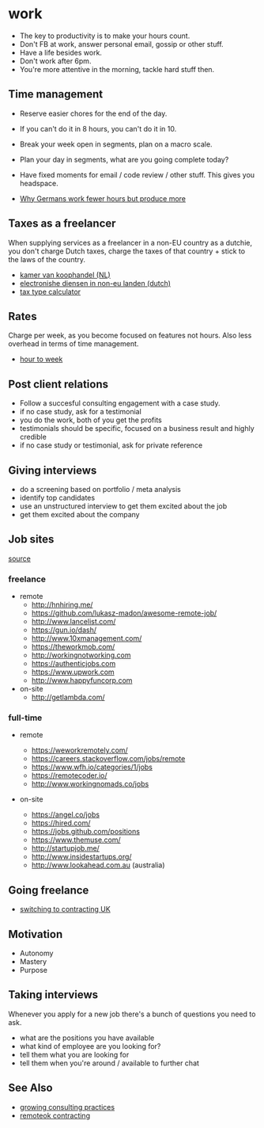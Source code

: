 # work

* The key to productivity is to make your hours count.
* Don't FB at work, answer personal email, gossip or other stuff.
* Have a life besides work.
* Don't work after 6pm.
* You're more attentive in the morning, tackle hard stuff then.

## Time management
* Reserve easier chores for the end of the day.
* If you can't do it in 8 hours, you can't do it in 10.
* Break your week open in segments, plan on a macro scale.
* Plan your day in segments, what are you going complete today?
* Have fixed moments for email / code review / other stuff. This gives you headspace.

* [Why Germans work fewer hours but produce more](http://knote.com/2014/11/10/why-germans-work-fewer-hours-but-produce-more-a-study-in-culture/)

## Taxes as a freelancer
When supplying services as a freelancer in a non-EU country as a dutchie, you
don't charge Dutch taxes, charge the taxes of that country + stick to the laws
of the country.

* [kamer van koophandel (NL)](http://www.belastingdienst.nl/wps/wcm/connect/bldcontentnl/belastingdienst/zakelijk/btw/zakendoen_met_het_buitenland/zakendoen_buiten_de_eu/btw_berekenen/btw_berekenen_bij_diensten_naar_en_vanuit_niet_eu_landen/btw_berekenen_bij_diensten_naar_en_vanuit_niet_eu_landen)
* [electronishe diensen in non-eu landen (dutch)](http://www.belastingdienst.nl/wps/wcm/connect/bldcontentnl/belastingdienst/zakelijk/btw/zakendoen_met_het_buitenland/zakendoen_buiten_de_eu/btw_berekenen/btw_berekenen_bij_diensten_naar_en_vanuit_niet_eu_landen/elektronische_diensten_in_en_uit_niet_eu_landen)
* [tax type calculator](http://www.belastingdienst.nl/rekenhulpen/diensten_in_en_uit_het_buitenland/)

## Rates
Charge per week, as you become focused on features not hours. Also less
overhead in terms of time management.

* [hour to week](https://training.kalzumeus.com/newsletters/archive/consulting_1?HN_repost)

## Post client relations
* Follow a succesful consulting engagement with a case study.
* if no case study, ask for a testimonial
* you do the work, both of you get the profits
* testimonials should be specific, focused on a business result and highly credible
* if no case study or testimonial, ask for private reference

## Giving interviews
* do a screening based on portfolio / meta analysis
* identify top candidates
* use an unstructured interview to get them excited about the job
* get them excited about the company

## Job sites
[source](https://news.ycombinator.com/item?id=9724031)

### freelance
* remote
  * http://hnhiring.me/
  * https://github.com/lukasz-madon/awesome-remote-job/
  * http://www.lancelist.com/
  * https://gun.io/dash/
  * http://www.10xmanagement.com/
  * https://theworkmob.com/
  * http://workingnotworking.com
  * https://authenticjobs.com
  * https://www.upwork.com
  * http://www.happyfuncorp.com
* on-site
  * http://getlambda.com/

### full-time
* remote
  * https://weworkremotely.com/
  * https://careers.stackoverflow.com/jobs/remote
  * https://www.wfh.io/categories/1/jobs
  * https://remotecoder.io/
  * http://www.workingnomads.co/jobs

* on-site
  * https://angel.co/jobs
  * https://hired.com/
  * https://jobs.github.com/positions
  * https://www.themuse.com/
  * http://startupjob.me/
  * http://www.insidestartups.org/
  * http://www.lookahead.com.au (australia)

## Going freelance
* [switching to contracting UK](https://github.com/tadast/switching-to-contracting-uk/blob/master/README.md)

## Motivation
* Autonomy
* Mastery
* Purpose

## Taking interviews
Whenever you apply for a new job there's a bunch of questions you need to ask.

* what are the positions you have available
* what kind of employee are you looking for?
* tell them what you are looking for
* tell them when you're around / available to further chat

## See Also
* [growing consulting practices](http://www.kalzumeus.com/2012/10/10/kalzumeus-podcast-3-growing-consulting-practices-with-brennan-dunn/)
* [remoteok contracting](https://remoteok.io/remote-contracting-jobs)

